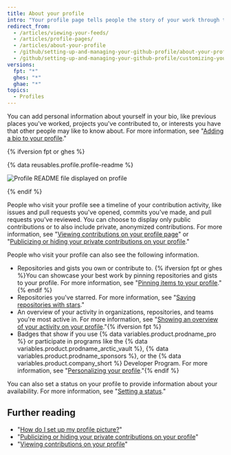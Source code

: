 ```yaml
---
title: About your profile
intro: "Your profile page tells people the story of your work through the repositories you're interested in, the contributions you've made, and the conversations you've had."
redirect_from:
  - /articles/viewing-your-feeds/
  - /articles/profile-pages/
  - /articles/about-your-profile
  - /github/setting-up-and-managing-your-github-profile/about-your-profile
  - /github/setting-up-and-managing-your-github-profile/customizing-your-profile/about-your-profile
versions:
  fpt: "*"
  ghes: "*"
  ghae: "*"
topics:
  - Profiles
---
```


You can add personal information about yourself in your bio, like previous places you've worked, projects you've contributed to, or interests you have that other people may like to know about. For more information, see "[Adding a bio to your profile](/articles/personalizing-your-profile/#adding-a-bio-to-your-profile)."

{% ifversion fpt or ghes %}

{% data reusables.profile.profile-readme %}

![Profile README file displayed on profile](/assets/images/help/repository/profile-with-readme.png)

{% endif %}

People who visit your profile see a timeline of your contribution activity, like issues and pull requests you've opened, commits you've made, and pull requests you've reviewed. You can choose to display only public contributions or to also include private, anonymized contributions. For more information, see "[Viewing contributions on your profile page](/articles/viewing-contributions-on-your-profile-page)" or "[Publicizing or hiding your private contributions on your profile](/articles/publicizing-or-hiding-your-private-contributions-on-your-profile)."

People who visit your profile can also see the following information.

- Repositories and gists you own or contribute to. {% ifversion fpt or ghes %}You can showcase your best work by pinning repositories and gists to your profile. For more information, see "[Pinning items to your profile](/github/setting-up-and-managing-your-github-profile/pinning-items-to-your-profile)."{% endif %}
- Repositories you've starred. For more information, see "[Saving repositories with stars](/articles/saving-repositories-with-stars/)."
- An overview of your activity in organizations, repositories, and teams you're most active in. For more information, see "[Showing an overview of your activity on your profile](/articles/showing-an-overview-of-your-activity-on-your-profile)."{% ifversion fpt %}
- Badges that show if you use {% data variables.product.prodname_pro %} or participate in programs like the {% data variables.product.prodname_arctic_vault %}, {% data variables.product.prodname_sponsors %}, or the {% data variables.product.company_short %} Developer Program. For more information, see "[Personalizing your profile](/github/setting-up-and-managing-your-github-profile/personalizing-your-profile#displaying-badges-on-your-profile)."{% endif %}

You can also set a status on your profile to provide information about your availability. For more information, see "[Setting a status](/articles/personalizing-your-profile/#setting-a-status)."

## Further reading

- "[How do I set up my profile picture?](/articles/how-do-i-set-up-my-profile-picture)"
- "[Publicizing or hiding your private contributions on your profile](/articles/publicizing-or-hiding-your-private-contributions-on-your-profile)"
- "[Viewing contributions on your profile](/articles/viewing-contributions-on-your-profile)"

